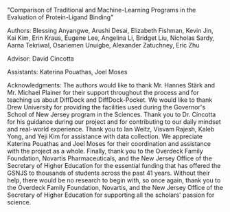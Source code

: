"Comparison of Traditional and Machine-Learning Programs in the Evaluation of Protein-Ligand Binding"

Authors: Blessing Anyangwe, Arushi Desai, Elizabeth Fishman, Kevin Jin, Kai Kim, Erin Kraus, Eugene  Lee, Angelina Li, Bridget Liu, Nicholas Sardy, Aarna Tekriwal, Osariemen Unuigbe, Alexander Zatuchney, Eric Zhu 

Advisor: David Cincotta

Assistants: Katerina Pouathas, Joel Moses

Acknowledgments: The authors would like to thank Mr. Hannes Stärk and Mr. Michael Plainer for their support throughout the process and for teaching us about DiffDock and DiffDock-Pocket. We would like to thank Drew University for providing the facilities used during the Governor's School of New Jersey program in the Sciences. Thank you to Dr. Cincotta for his guidance during our project and for contributing to our daily mindset and real-world experience. Thank you to Ian Weitz, Visvam Rajesh, Kaleb Yong, and Yeji Kim for assistance with data collection. We appreciate Katerina Pouathas and Joel Moses for their coordination and assistance with the project as a whole. Finally, thank you to the Overdeck Family Foundation, Novartis Pharmaceuticals, and the New Jersey Office of the Secretary of Higher Education for the essential funding that has offered the GSNJS to thousands of students across the past 41 years. Without their help, there would be no research to begin with, so once again, thank you to the Overdeck Family Foundation, Novartis, and the New Jersey Office of the Secretary of Higher Education for supporting all the scholars' passion for science.
